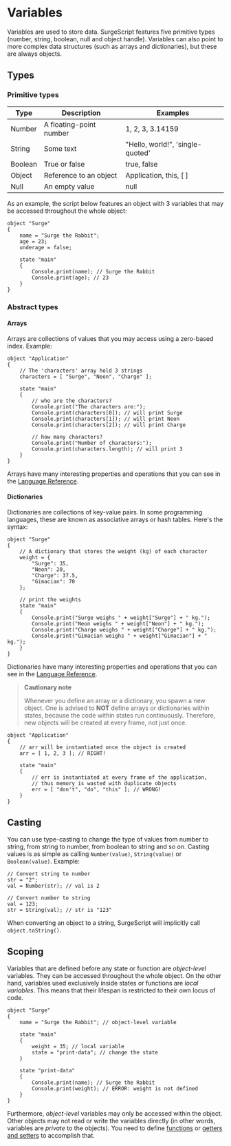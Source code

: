 Variables
=========

Variables are used to store data. SurgeScript features five primitive types (number, string, boolean, null and object handle). Variables can also point to more complex data structures (such as arrays and dictionaries), but these are always objects.

Types
-----

### Primitive types

Type|Description|Examples
----|-----------|-------
Number|A floating-point number|1, 2, 3, 3.14159
String|Some text|"Hello, world!", 'single-quoted'
Boolean|True or false|true, false
Object|Reference to an object|Application, this, [ ]
Null|An empty value|null

As an example, the script below features an object with 3 variables that may be accessed throughout the whole object:

```
object "Surge"
{
    name = "Surge the Rabbit";
    age = 23;
    underage = false;

    state "main"
    {
        Console.print(name); // Surge the Rabbit
        Console.print(age); // 23
    }
}
```

### Abstract types

#### Arrays

Arrays are collections of values that you may access using a zero-based index. Example:

```
object "Application"
{
    // The 'characters' array hold 3 strings
    characters = [ "Surge", "Neon", "Charge" ];

    state "main"
    {
        // who are the characters?
        Console.print("The characters are:");
        Console.print(characters[0]); // will print Surge
        Console.print(characters[1]); // will print Neon
        Console.print(characters[2]); // will print Charge

        // how many characters?
        Console.print("Number of characters:");
        Console.print(characters.length); // will print 3
    }
}
```

Arrays have many interesting properties and operations that you can see in the [Language Reference](../reference/array.md).

#### Dictionaries

Dictionaries are collections of key-value pairs. In some programming languages, these are known as associative arrays or hash tables. Here's the syntax:

```
object "Surge"
{
    // A dictionary that stores the weight (kg) of each character
    weight = {
        "Surge": 35,
        "Neon": 20,
        "Charge": 37.5,
        "Gimacian": 70
    };

    // print the weights
    state "main"
    {
        Console.print("Surge weighs " + weight["Surge"] + " kg.");
        Console.print("Neon weighs " + weight["Neon"] + " kg.");
        Console.print("Charge weighs " + weight["Charge"] + " kg.");
        Console.print("Gimacian weighs " + weight["Gimacian"] + " kg.");
    }
}
```

Dictionaries have many interesting properties and operations that you can see in the [Language Reference](../reference/dictionary.md).

> **Cautionary note**
> 
> Whenever you define an array or a dictionary, you spawn a new object. One is advised to **NOT** define arrays or dictionaries within states, because the code within states run continuously. Therefore, new objects will be created at every frame, not just once.

```
object "Application"
{
    // arr will be instantiated once the object is created
    arr = [ 1, 2, 3 ]; // RIGHT!

    state "main"
    {
        // err is instantiated at every frame of the application,
        // thus memory is wasted with duplicate objects
        err = [ "don't", "do", "this" ]; // WRONG!
    }
}
```

Casting
-------

You can use type-casting to change the type of values from number to string, from string to number, from boolean to string and so on. Casting values is as simple as calling `Number(value)`, `String(value)` or `Boolean(value)`. Example:

```
// Convert string to number
str = "2";
val = Number(str); // val is 2

// Convert number to string
val = 123;
str = String(val); // str is "123"
```

When converting an object to a string, SurgeScript will implicitly call `object.toString()`.

Scoping
-------
Variables that are defined before any state or function are *object-level* variables. They can be accessed throughout the whole object. On the other hand, variables used exclusively inside states or functions are *local variables*. This means that their lifespan is restricted to their own locus of code.

```
object "Surge"
{
    name = "Surge the Rabbit"; // object-level variable

    state "main"
    {
        weight = 35; // local variable
        state = "print-data"; // change the state
    }

    state "print-data"
    {
        Console.print(name); // Surge the Rabbit
        Console.print(weight); // ERROR: weight is not defined
    }
}
```

Furthermore, *object-level* variables may only be accessed within the object. Other objects may not read or write the variables directly (in other words, variables are *private* to the objects). You need to define [functions](functions) or [getters and setters](getters_and_setters) to accomplish that.